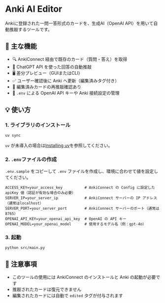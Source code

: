 # Anki AI Editor

Ankiに登録された一問一答形式のカードを、生成AI（OpenAI API）を用いて自動推敲するツールです。

## 🚀 主な機能

- 🔍 AnkiConnect 経由で既存のカード（質問・答え）を取得
- 🤖 ChatGPT API を使った回答の自動推敲
- 🖥️ 差分プレビュー（GUIまたはCLI）
- ✅ ユーザー確認後に Anki へ更新（編集済みタグ付き）
- 🔁 編集済みカードの再推敲確認あり
- 📁 `.env` による OpenAI API キーや Anki 接続設定の管理

## 💡 使い方

### 1. ライブラリのインストール

```bash
uv sync
```

`uv` が未導入の場合は[Installing uv](https://docs.astral.sh/uv/getting-started/installation/)を参照してください。

### 2. `.env`ファイルの作成

`.env.sample` をコピーして `.env` ファイルを作成し、環境に合わせて値を設定してください。

```env
ACCESS_KEY=your_access_key          # AnkiConnect の Config に設定した apiKey 値（認証が有効な場合のみ必要）
SERVER_IP=your_server_ip            # AnkiConnect サーバーの IP アドレス（通常はlocalhost）
SERVER_PORT=your_server_port        # AnkiConnect サーバーのポート（通常は8765）
OPENAI_API_KEY=your_openai_api_key  # OpenAI の API キー
OPENAI_MODEL=your_openai_model      # 使用するモデル名（例：gpt-4o）
```

### 3. 起動

```bash
python src/main.py
```

## 📌 注意事項

- このツールの使用には AnkiConnect のインストールと Anki の起動が必要です
- 推敲されたカードは復元できません
- 編集されたカードには自動で `edited` タグが付与されます
